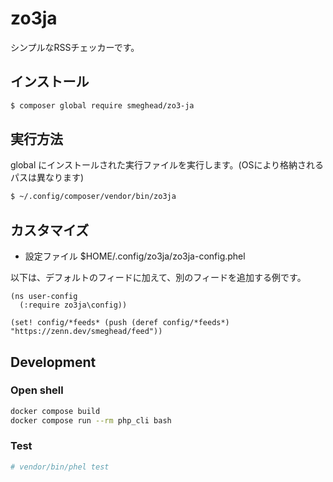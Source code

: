 # zo3ja

シンプルなRSSチェッカーです。

## インストール

```bash
$ composer global require smeghead/zo3-ja
```

## 実行方法

global にインストールされた実行ファイルを実行します。(OSにより格納されるパスは異なります)

```bash
$ ~/.config/composer/vendor/bin/zo3ja
```

## カスタマイズ

* 設定ファイル $HOME/.config/zo3ja/zo3ja-config.phel

以下は、デフォルトのフィードに加えて、別のフィードを追加する例です。

```
(ns user-config
  (:require zo3ja\config))

(set! config/*feeds* (push (deref config/*feeds*) "https://zenn.dev/smeghead/feed"))
```

## Development

### Open shell

```bash
docker compose build
docker compose run --rm php_cli bash
```

### Test

```bash
# vendor/bin/phel test
```
